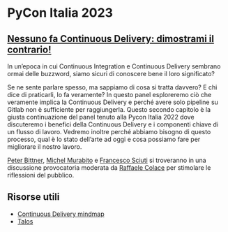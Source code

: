 # PyCon Italia 2023

## [Nessuno fa Continuous Delivery: dimostrami il contrario!][Panel]

In un’epoca in cui Continuous Integration e Continuous Delivery sembrano ormai delle buzzword, siamo sicuri di conoscere bene il loro significato?

Se ne sente parlare spesso, ma sappiamo di cosa si tratta davvero? E chi dice di praticarli, lo fa veramente?
In questo panel esploreremo ciò che veramente implica la Continuous Delivery e perché avere solo pipeline su Gitlab non è sufficiente per raggiungerla. Questo secondo capitolo è la giusta continuazione del panel tenuto alla Pycon Italia 2022 dove discuteremo i benefici della Continuous Delivery e i componenti chiave di un flusso di lavoro. Vedremo inoltre perché abbiamo bisogno di questo processo, qual è lo stato dell’arte ad oggi e cosa possiamo fare per migliorare il nostro lavoro.

[Peter Bittner][Peter], [Michel Murabito][Michel] e [Francesco Sciuti][Francesco] si troveranno in una discussione provocatoria moderata da [Raffaele Colace][Raffaele] per stimolare le riflessioni del pubblico.

[Panel]: https://pycon.it/en/event/nessuno-fa-continuous-delivery-dimostrami-il-contrario
[Peter]: https://www.linkedin.com/in/peterbittner/
[Michel]: https://www.linkedin.com/in/mich-murabito
[Francesco]: https://www.linkedin.com/in/francescosciuti/
[Raffaele]: https://www.linkedin.com/in/raffaele-colace/

## Risorse utili

- [Continuous Delivery mindmap](https://gitlab.com/painless-software/devops-education-kit/-/blob/main/cicd-mindmap.md)
- [Talos](https://github.com/20tab/talos)

